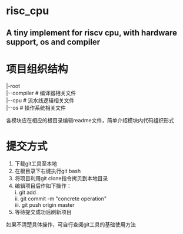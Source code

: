 risc_cpu
===========
A tiny implement for riscv cpu, with hardware support, os and compiler 
-----------

# 项目组织结构 
|-root  
|--compiler # 编译器相关文件  
|--cpu      # 流水线逻辑相关文件  
|--os       # 操作系统相关文件  
 
各模块应在相应的根目录编辑readme文件，简单介绍模块内代码组织形式  

# 提交方式
1. 下载git工具至本地  
2. 在根目录下右键执行git bash  
3. 将项目利用git clone指令拷贝到本地目录  
4. 编辑项目后作如下操作：  
  i. git add .  
  ii. git commit -m "concrete operation"  
  iii. git push origin master  
 5. 等待提交成功后刷新项目 
 
如果不清楚具体操作，可自行查阅git工具的基础使用方法  
